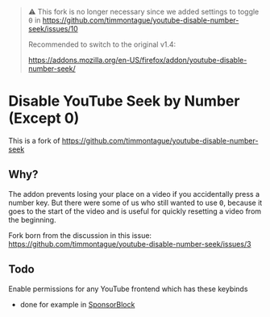 > :warning: This fork is no longer necessary since we added settings to toggle <kbd>0</kbd> in https://github.com/timmontague/youtube-disable-number-seek/issues/10
>
> Recommended to switch to the original v1.4:
>
> https://addons.mozilla.org/en-US/firefox/addon/youtube-disable-number-seek/

# Disable YouTube Seek by Number (Except 0)

This is a fork of https://github.com/timmontague/youtube-disable-number-seek

## Why?

The addon prevents losing your place on a video if you accidentally press a number key. But there were some of us who still wanted to use <kbd>0</kbd>, because it goes to the start of the video and is useful for quickly resetting a video from the beginning.

Fork born from the discussion in this issue: https://github.com/timmontague/youtube-disable-number-seek/issues/3

## Todo

Enable permissions for any YouTube frontend which has these keybinds

* done for example in [SponsorBlock](https://github.com/ajayyy/SponsorBlock)

